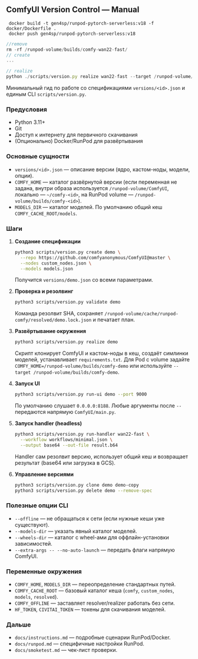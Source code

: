 ## ComfyUI Version Control — Manual

```shell
 docker build -t gen4sp/runpod-pytorch-serverless:v18 -f docker/Dockerfile .
 docker push gen4sp/runpod-pytorch-serverless:v18
```

```js
//remove
rm -rf /runpod-volume/builds/comfy-wan22-fast/
// create
...

// realize
python ./scripts/version.py realize wan22-fast --target /runpod-volume/builds/comfy-wan22-fast/
```

Минимальный гид по работе со спецификациями `versions/<id>.json` и единым CLI `scripts/version.py`.

### Предусловия

-   Python 3.11+
-   Git
-   Доступ к интернету для первичного скачивания
-   (Опционально) Docker/RunPod для развёртывания

### Основные сущности

-   `versions/<id>.json` — описание версии (ядро, кастом-ноды, модели, опции).
-   `COMFY_HOME` — каталог развёрнутой версии (если переменная не задана, внутри образа используется `/runpod-volume/ComfyUI`, локально — `~/comfy-<id>`, на RunPod volume — `/runpod-volume/builds/comfy-<id>`).
-   `MODELS_DIR` — каталог моделей. По умолчанию общий кеш `COMFY_CACHE_ROOT/models`.

### Шаги

1. **Создание спецификации**

    ```bash
    python3 scripts/version.py create demo \
      --repo https://github.com/comfyanonymous/ComfyUI@master \
      --nodes custom_nodes.json \
      --models models.json
    ```

    Получится `versions/demo.json` со всеми параметрами.

2. **Проверка и резолвинг**

    ```bash
    python3 scripts/version.py validate demo
    ```

    Команда резолвит SHA, сохраняет `/runpod-volume/cache/runpod-comfy/resolved/demo.lock.json` и печатает план.

3. **Развёртывание окружения**

    ```bash
    python3 scripts/version.py realize demo
    ```

    Скрипт клонирует ComfyUI и кастом-ноды в кеш, создаёт симлинки моделей, устанавливает `requirements.txt`. Для Pod с volume задайте `COMFY_HOME=/runpod-volume/builds/comfy-demo` или используйте `--target /runpod-volume/builds/comfy-demo`.

4. **Запуск UI**

    ```bash
    python3 scripts/version.py run-ui demo --port 9000
    ```

    По умолчанию слушает `0.0.0.0:8188`. Любые аргументы после `--` передаются напрямую `ComfyUI/main.py`.

5. **Запуск handler (headless)**

    ```bash
    python3 scripts/version.py run-handler wan22-fast \
      --workflow workflows/minimal.json \
      --output base64 --out-file result.b64
    ```

    Handler сам резолвит версию, использует общий кеш и возвращает результат (base64 или загрузка в GCS).

6. **Управление версиями**

    ```bash
    python3 scripts/version.py clone demo demo-copy
    python3 scripts/version.py delete demo --remove-spec
    ```

### Полезные опции CLI

-   `--offline` — не обращаться к сети (если нужные кеши уже существуют).
-   `--models-dir` — указать явный каталог моделей.
-   `--wheels-dir` — каталог с wheel-ами для оффлайн-установки зависимостей.
-   `--extra-args -- --no-auto-launch` — передать флаги напрямую ComfyUI.

### Переменные окружения

-   `COMFY_HOME`, `MODELS_DIR` — переопределение стандартных путей.
-   `COMFY_CACHE_ROOT` — базовый каталог кеша (`comfy`, `custom_nodes`, `models`, `resolved`).
-   `COMFY_OFFLINE` — заставляет resolver/realizer работать без сети.
-   `HF_TOKEN`, `CIVITAI_TOKEN` — токены для скачивания моделей.

### Дальше

-   `docs/instructions.md` — подробные сценарии RunPod/Docker.
-   `docs/runpod.md` — специфичные настройки RunPod.
-   `docs/smoketest.md` — чек-лист проверки.
